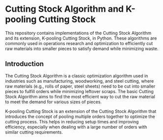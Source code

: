 # Cutting Stock Algorithm and K-pooling Cutting Stock

This repository contains implementations of the Cutting Stock Algorithm and its extension, K-pooling Cutting Stock, in Python. These algorithms are commonly used in operations research and optimization to efficiently cut raw materials into smaller pieces to satisfy demand while minimizing waste.

## Introduction

The Cutting Stock Algorithm is a classic optimization algorithm used in industries such as manufacturing, woodworking, and steel cutting, where raw materials (e.g., rolls of paper, steel sheets) need to be cut into smaller pieces to fulfill orders while minimizing leftover scraps. The basic Cutting Stock Algorithm aims to find the most efficient way to cut the raw material to meet the demand for various sizes of pieces.

K-pooling Cutting Stock is an extension of the Cutting Stock Algorithm that introduces the concept of pooling multiple orders together to optimize the cutting process. This helps in reducing setup times and improving efficiency, especially when dealing with a large number of orders with similar cutting requirements.